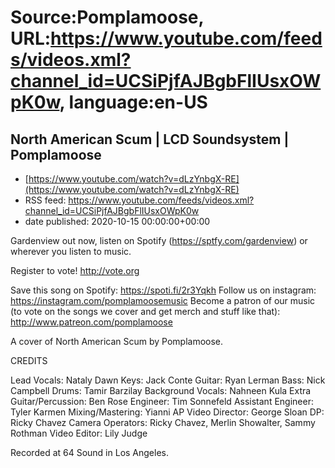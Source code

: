 # Source:Pomplamoose, URL:https://www.youtube.com/feeds/videos.xml?channel_id=UCSiPjfAJBgbFlIUsxOWpK0w, language:en-US

## North American Scum | LCD Soundsystem | Pomplamoose
 - [https://www.youtube.com/watch?v=dLzYnbgX-RE](https://www.youtube.com/watch?v=dLzYnbgX-RE)
 - RSS feed: https://www.youtube.com/feeds/videos.xml?channel_id=UCSiPjfAJBgbFlIUsxOWpK0w
 - date published: 2020-10-15 00:00:00+00:00

Gardenview out now, listen on Spotify (https://sptfy.com/gardenview) or wherever you listen to music.

 Register to vote! http://vote.org

Save this song on Spotify: https://spoti.fi/2r3Yqkh
Follow us on instagram: https://instagram.com/pomplamoosemusic
Become a patron of our music (to vote on the songs we cover and get merch and stuff like that): http://www.patreon.com/pomplamoose

A cover of North American Scum by Pomplamoose.

CREDITS

Lead Vocals: Nataly Dawn
Keys: Jack Conte
Guitar:  Ryan Lerman
Bass: Nick Campbell
Drums: Tamir Barzilay
Background Vocals: Nahneen Kula
Extra Guitar/Percussion: Ben Rose
Engineer: Tim Sonnefeld 
Assistant Engineer: Tyler Karmen
Mixing/Mastering: Yianni AP
Video Director: George Sloan
DP: Ricky Chavez
Camera Operators: Ricky Chavez, Merlin Showalter, Sammy Rothman
Video Editor: Lily Judge

Recorded at 64 Sound in Los Angeles.

